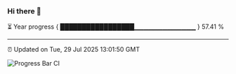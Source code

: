 ### Hi there 👋

⏳ Year progress { █████████████████▁▁▁▁▁▁▁▁▁▁▁▁▁ } 57.41 %

---

⏰ Updated on Tue, 29 Jul 2025 13:01:50 GMT

![Progress Bar CI](https://github.com/DhruviPatel157/GitHub-Actions-Demo/workflows/Progress%20Bar%20CI/badge.svg)
